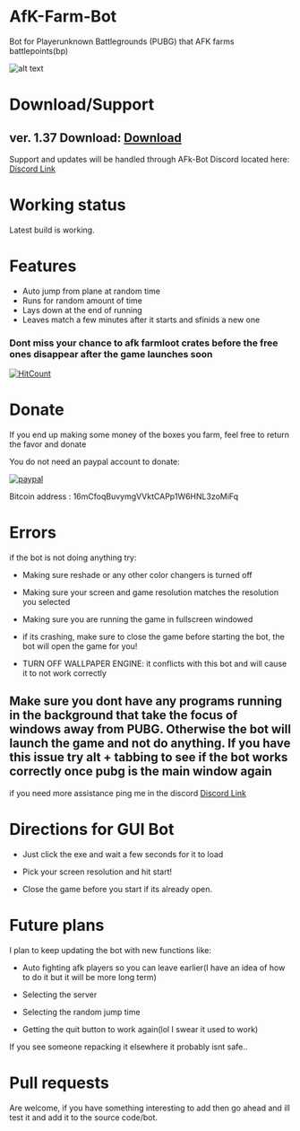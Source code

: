 # AfK-Farm-Bot
Bot for Playerunknown Battlegrounds (PUBG) that AFK farms battlepoints(bp)

![alt text](https://i.imgur.com/YzjT0pM.png "Screenshot")

# Download/Support

## ver. 1.37 Download: [Download](https://sabercathost.com/9hsR/PUBG_Farmer_1.37.zip) 


Support and updates will be handled through AFk-Bot Discord located here: [Discord Link](https://discord.gg/5CEJVJk)

# Working status

Latest build is working.

# Features
* Auto jump from plane at random time
* Runs for random amount of time
* Lays down at the end of running
* Leaves match a few minutes after it starts and sfinids a new one

### Dont miss your chance to afk farmloot crates before the free ones disappear after the game launches soon
 
[![HitCount](http://hits.dwyl.io/{clintoxen}/{PUBG-Afk-FarmBot}.svg)](http://hits.dwyl.io/{clintoxen}/{PUBG-Afk-FarmBot})

# Donate

If you end up making some money of the boxes you farm, feel free to return the favor and donate 

You do not need an paypal account to donate:

[![paypal](https://www.paypalobjects.com/en_US/i/btn/btn_donateCC_LG.gif)](https://www.paypal.com/cgi-bin/webscr?cmd=_s-xclick&hosted_button_id=RNGQ3W2L2MVDJ)

Bitcoin address : 16mCfoqBuvymgVVktCAPp1W6HNL3zoMiFq


# Errors

if the bot is not doing anything try:

* Making sure reshade or any other color changers is turned off

* Making sure your screen and game resolution matches the resolution you selected

* Making sure you are running the game in fullscreen windowed

* if its crashing, make sure to close the game before starting the bot, the bot will open the game for you!

* TURN OFF WALLPAPER ENGINE:
it conflicts with this bot and will cause it to not work correctly

## Make sure you dont have any programs running in the background that take the focus of windows away from PUBG. Otherwise the bot will launch the game and not do anything. If you have this issue try alt + tabbing to see if the bot works correctly once pubg is the main window again

if you need more assistance ping me in the discord [Discord Link](https://discord.gg/5CEJVJk)

# Directions for GUI Bot

* Just click the exe and wait a few seconds for it to load 

* Pick your screen resolution and hit start!

* Close the game before you start if its already open.


# Future plans

I plan to keep updating the bot with new functions like:

* Auto fighting afk players so you can leave earlier(I have an idea of how to do it but it will be more long term) 

* Selecting the server

* Selecting the random jump time 

* Getting the quit button to work again(lol I swear it used to work)

If you see someone repacking it elsewhere it probably isnt safe..



# Pull requests
Are welcome, if you have something interesting to add then go ahead and ill test it and add it to the source code/bot.
